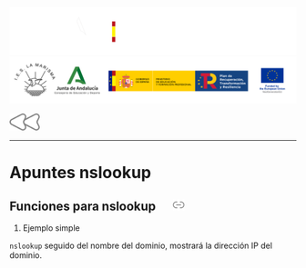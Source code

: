 ![](/.resGen/_bannerD.png#gh-dark-mode-only)
![](/.resGen/_bannerL.png#gh-light-mode-only)

<a href="3.md"><img src="/.resGen/_back.svg" width="52.5"></a>

---

# Apuntes nslookup

## Funciones para nslookup &nbsp;&nbsp;&nbsp;&nbsp;&nbsp;<a href="https://www.thegeekstuff.com/2012/07/nslookup-examples/"><img src="/.resGen/_link.svg" width="20"></a>

1. Ejemplo simple

`nslookup` seguido del nombre del dominio, mostrará la dirección IP del dominio.

